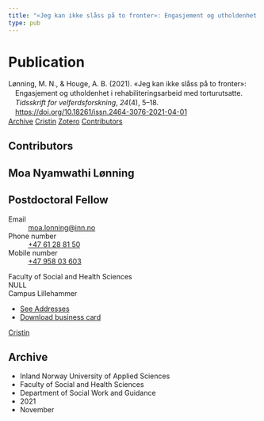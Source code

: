 ```yaml
---
title: "«Jeg kan ikke slåss på to fronter»: Engasjement og utholdenhet i rehabiliteringsarbeid med torturutsatte"
type: pub
---
```

<h1>Publication</h1>
<article id="csl-bib-container-ENTF2FRK" class="csl-bib-container">
  <div class="csl-bib-body" style="line-height: 1.35; padding-left: 1em; text-indent:-1em;">
  <div class="csl-entry">L&#xF8;nning, M. N., &amp; Houge, A. B. (2021). &#xAB;Jeg kan ikke sl&#xE5;ss p&#xE5; to fronter&#xBB;: Engasjement og utholdenhet i rehabiliteringsarbeid med torturutsatte. <i>Tidsskrift for velferdsforskning</i>, <i>24</i>(4), 5&#x2013;18. <a href="https://doi.org/10.18261/issn.2464-3076-2021-04-01">https://doi.org/10.18261/issn.2464-3076-2021-04-01</a></div>
</div>
  <div class="csl-bib-buttons">
    <a href="#taxonomy-article-ENTF2FRK" class="csl-bib-button">Archive</a>
    <a href="https://app.cristin.no/results/show.jsf?id=1962212" alt="Cristin URL" class="csl-bib-button">Cristin</a>
    <a href="http://zotero.org/groups/5022929/items/ENTF2FRK" alt="Zotero URL" class="csl-bib-button">Zotero</a>
    <a href="#contributors-article-ENTF2FRK" class="csl-bib-button">Contributors</a>
  </div>
  <div id="csl-bib-meta-container-ENTF2FRK"></div>
</article>
<div id="csl-bib-meta-ENTF2FRK" class="csl-bib-meta">
  <article id="contributors-article-ENTF2FRK" class="contributors-article">
    <h1>Contributors</h1>
    <div class="personas">
<div class="vrtx-hinn-person-card">
<div class="photo">
<i class="lar la-user-circle missing-person"></i>
</div>
<div class="info">
<hgroup><h1>Moa Nyamwathi Lønning</h1>
<h2>Postdoctoral Fellow</h2>
</hgroup><dl>
<dt>Email</dt>
<dd>
<a href="mailto:moa.lonning@inn.no">moa.lonning@inn.no</a>
</dd>
<dt>Phone number</dt>
<dd><a href="tel:+4761288150">
+47 61 28 81 50
</a></dd>
<dt>Mobile number</dt>
<dd><a href="tel:+4795803603">
+47 958 03 603
</a></dd>
</dl>
<p>
Faculty of Social and Health Sciences<br>
NULL<br>
Campus Lillehammer
</p>
<ul class="vrtx-hinn-links">
<li><a href="https://www.inn.no/english/find-an-employee/moa-lonning.html#vrtx-hinn-addresses">See Addresses</a></li>
<li><a href="https://www.inn.no/english/find-an-employee/moa-lonning.html?vrtx=vcf">Download business card</a></li>
</ul>
</div>
</div>
<a href="https://app.cristin.no/persons/show.jsf?id=526986" alt="Cristin URL" class="personas-cristin">Cristin</a>
</div>
  </article>
  <article id="taxonomy-article-ENTF2FRK" class="taxonomy-article">
    <h1>Archive</h1>
    <ul>
      <li>Inland Norway University of Applied Sciences</li>
      <li>Faculty of Social and Health Sciences</li>
      <li>Department of Social Work and Guidance</li>
      <li>2021</li>
      <li>November</li>
    </ul>
  </article>
</div>
